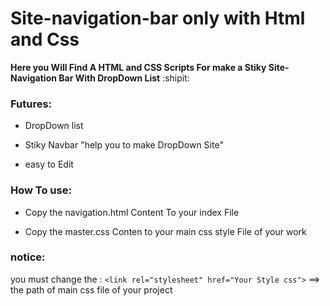  # Site-navigation-bar only with Html and Css

**Here you Will Find A HTML and CSS Scripts For make a Stiky Site-Navigation Bar With DropDown List** :shipit:

### Futures:
- DropDown list
* Stiky Navbar "help you to make DropDown Site"
+ easy to Edit

### How To use:
- Copy the navigation.html Content To your index File
+ Copy the master.css Conten to your main css style File of your work

### notice:
you must change the :
` <link rel="stylesheet" href="Your Style css"> ` 
 ==> the path of main css file of your project 
